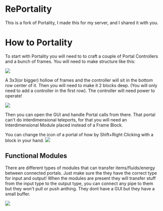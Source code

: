 # RePortality
This is a fork of Portality, I made this for my server, and I shared it with you.

# How to Portality
To start with Portality you will need to to craft a couple of Portal Controllers and a bunch of frames. You will need to make structure like this:

![](https://i.imgur.com/rFXpMyt.png)

A 3x3(or bigger) hollow of frames and the controller will sit in the bottom row center of it. Then you will need to make it 2 blocks deep. (You will only need to add a controller in the first row). The controller will need power to operate!

![](https://i.imgur.com/AXDlAJo.png)

Then you can open the GUI and handle Portal calls from there. That portal can't do interdimensional teleports, for that you will need an Interdimensional Module placed instead of a Frame Block.

You can change the icon of a portal of how by Shift+Right Clicking with a block in your hand.
![](https://i.imgur.com/02hEKDH.png)

## Functional Modules

There are different types of modules that can transfer items/fluids/energy between connected portals. Just make sure the they have the correct type for input and output! When the modules are present they will transfer stuff from the input type to the output type, you can connect any pipe to them but they won't pull or push anthing. They dont have a GUI but they have a small buffer.

![](https://i.imgur.com/pv2BNyD.png)
